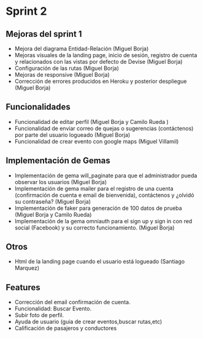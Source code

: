 # Sprint 2

## Mejoras del sprint 1

* Mejora del diagrama Entidad-Relación (Miguel Borja)
* Mejoras visuales de la landing  page, inicio de sesión, registro de cuenta y relacionados con las vistas por defecto de Devise (Miguel Borja)
* Configuración de las rutas (Miguel Borja)
* Mejoras de responsive (Miguel Borja)
* Corrección de errores producidos en Heroku y posterior despliegue (Miguel Borja)

## Funcionalidades

* Funcionalidad de editar perfil (Miguel Borja y Camilo Rueda )
* Funcionalidad de enviar correo de quejas o sugerencias (contáctenos) por parte del usuario logueado (Miguel Borja)
* Funcionalidad de crear evento con google maps (Miguel Villamil)

## Implementación de Gemas
 
* Implementación de gema will_paginate para que el administrador pueda observar los usuarios (Miguel Borja)
* Implementación de gema mailer para el registro de una cuenta (confirmación de cuenta e email de bienvenida),
  contáctenos y ¿olvidó su contraseña? (Miguel Borja)
* Implementación de faker para generación de 100 datos de prueba (Miguel Borja y Camilo Rueda)
* Implementación de la gema omniauth para el sign up y sign in con red social (Facebook) y su correcto funcionamiento. (Miguel Borja)

## Otros

* Html de la landing page cuando el usuario está logueado (Santiago Marquez)

## Features

* Corrección del email confirmación de cuenta.
* Funcionalidad: Buscar Evento.
* Subir foto de perfil.
* Ayuda de usuario (guia de crear eventos,buscar rutas,etc)
* Calificación de pasajeros y conductores
